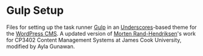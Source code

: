 # Gulp Setup
Files for setting up the task runner <a href="https://gulpjs.com/">Gulp</a> in an <a href="https://underscores.me/">Underscores</a>-based theme for the <a href="https://wordpress.org/">WordPress CMS</a>. A updated version of <a href="https://www.linkedin.com/learning/instructors/morten-rand-hendriksen">Morten Rand-Hendriksen</a>'s work for CP3402 Content Management Systems at James Cook University, modified by Ayla Gunawan.
